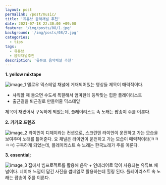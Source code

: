 ```yaml
---
layout: post
permalink: /post/music/
title: '유튜브 음악채널 추천'
date: 2021-07-18 22:30:00 +09:00
feature: '/img/posts/08/1.jpg'
background: '/img/posts/08/2.jpg'
categories:
  - tips
tags:
  - 유튜브
  - 음악채널추천
description: '유튜브 음악채널 추천'
---
```


**1. yellow mixtape**

![image_1](https://ifh.cc/v-TsKSLa)
옐로우 믹스테잎 채널에 게재되어있는 영상들 제목이 매력적이다.
- 샤워할 때 들으면 수도세 폭팔해서 엄마한테 등짝맞는 힙한 플레이리스트
- 출근길을 퇴근길로 만들어줄 믹스테잎

제목이 재밌어서 구독하게 되었는데, 플레이리스트 속 노래는 팝송이 주를 이룬다.

**2. 카카오 프렌즈**

![image_2](https://ifh.cc/v-F80uu1)
라이언이 디제이라는 컨셉으로, 스크린엔 라이언이 운전하고 가는 모습을 보여주며 노래를 틀어준다.
요 채널은 라이언이 운전하고 가는 모습이 매력적이라(ㅋㅋㅋㅋ) 구독하게 되었는데,
플레이리스트 속 노래는 한국노래가 주를 이룬다.


**3. essential;**

![image_3](https://ifh.cc/v-hMbgdZ)
집에서 빔프로젝트를 활용해 음악 + 인테리어로 많이 사용되는 유튜브 채널이다.
네이쳐 느낌이 담긴 사진을 썸네일로 활용하는데 힐링 된다.
플레이리스트 속 노래는 팝송이 주를 이룬다.
